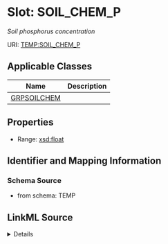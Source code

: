 # Slot: SOIL_CHEM_P
_Soil phosphorus concentration_


URI: [TEMP:SOIL_CHEM_P](https://example.org/TEMP/SOIL_CHEM_P)



<!-- no inheritance hierarchy -->




## Applicable Classes

| Name | Description |
| --- | --- |
[GRPSOILCHEM](GRPSOILCHEM.md) | 






## Properties

* Range: [xsd:float](xsd:float)







## Identifier and Mapping Information







### Schema Source


* from schema: TEMP




## LinkML Source

<details>
```yaml
name: SOIL_CHEM_P
description: Soil phosphorus concentration
from_schema: TEMP
rank: 1000
alias: SOIL_CHEM_P
domain_of:
- GRP_SOIL_CHEM
range: float
unit:
  symbol: g P kg soil-1

```
</details>